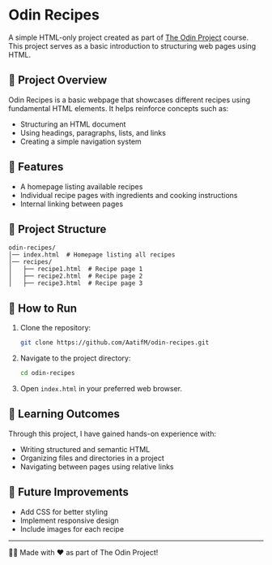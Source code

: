 # Odin Recipes

A simple HTML-only project created as part of [The Odin Project](https://www.theodinproject.com/) course. This project serves as a basic introduction to structuring web pages using HTML.

## 📌 Project Overview
Odin Recipes is a basic webpage that showcases different recipes using fundamental HTML elements. It helps reinforce concepts such as:
- Structuring an HTML document
- Using headings, paragraphs, lists, and links
- Creating a simple navigation system

## 🚀 Features
- A homepage listing available recipes
- Individual recipe pages with ingredients and cooking instructions
- Internal linking between pages

## 📂 Project Structure
```
odin-recipes/
│── index.html  # Homepage listing all recipes
│── recipes/
│   ├── recipe1.html  # Recipe page 1
│   ├── recipe2.html  # Recipe page 2
│   ├── recipe3.html  # Recipe page 3
```

## 🔧 How to Run
1. Clone the repository:
   ```sh
   git clone https://github.com/AatifM/odin-recipes.git
   ```
2. Navigate to the project directory:
   ```sh
   cd odin-recipes
   ```
3. Open `index.html` in your preferred web browser.

## 📖 Learning Outcomes
Through this project, I have gained hands-on experience with:
- Writing structured and semantic HTML
- Organizing files and directories in a project
- Navigating between pages using relative links

## 📝 Future Improvements
- Add CSS for better styling
- Implement responsive design
- Include images for each recipe

---
👨‍💻 Made with ❤️ as part of The Odin Project!

